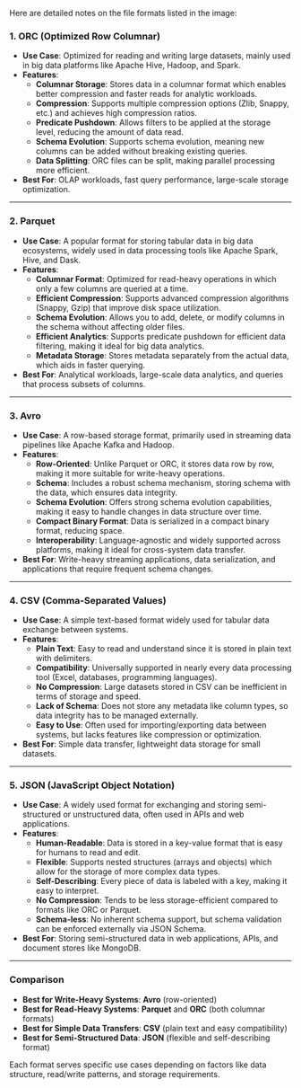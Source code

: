 Here are detailed notes on the file formats listed in the image:

### 1. **ORC (Optimized Row Columnar)**

- **Use Case**: Optimized for reading and writing large datasets, mainly used in big data platforms like Apache Hive, Hadoop, and Spark.
- **Features**:
  - **Columnar Storage**: Stores data in a columnar format which enables better compression and faster reads for analytic workloads.
  - **Compression**: Supports multiple compression options (Zlib, Snappy, etc.) and achieves high compression ratios.
  - **Predicate Pushdown**: Allows filters to be applied at the storage level, reducing the amount of data read.
  - **Schema Evolution**: Supports schema evolution, meaning new columns can be added without breaking existing queries.
  - **Data Splitting**: ORC files can be split, making parallel processing more efficient.
- **Best For**: OLAP workloads, fast query performance, large-scale storage optimization.

---

### 2. **Parquet**

- **Use Case**: A popular format for storing tabular data in big data ecosystems, widely used in data processing tools like Apache Spark, Hive, and Dask.
- **Features**:
  - **Columnar Format**: Optimized for read-heavy operations in which only a few columns are queried at a time.
  - **Efficient Compression**: Supports advanced compression algorithms (Snappy, Gzip) that improve disk space utilization.
  - **Schema Evolution**: Allows you to add, delete, or modify columns in the schema without affecting older files.
  - **Efficient Analytics**: Supports predicate pushdown for efficient data filtering, making it ideal for big data analytics.
  - **Metadata Storage**: Stores metadata separately from the actual data, which aids in faster querying.
- **Best For**: Analytical workloads, large-scale data analytics, and queries that process subsets of columns.

---

### 3. **Avro**

- **Use Case**: A row-based storage format, primarily used in streaming data pipelines like Apache Kafka and Hadoop.
- **Features**:
  - **Row-Oriented**: Unlike Parquet or ORC, it stores data row by row, making it more suitable for write-heavy operations.
  - **Schema**: Includes a robust schema mechanism, storing schema with the data, which ensures data integrity.
  - **Schema Evolution**: Offers strong schema evolution capabilities, making it easy to handle changes in data structure over time.
  - **Compact Binary Format**: Data is serialized in a compact binary format, reducing space.
  - **Interoperability**: Language-agnostic and widely supported across platforms, making it ideal for cross-system data transfer.
- **Best For**: Write-heavy streaming applications, data serialization, and applications that require frequent schema changes.

---

### 4. **CSV (Comma-Separated Values)**

- **Use Case**: A simple text-based format widely used for tabular data exchange between systems.
- **Features**:
  - **Plain Text**: Easy to read and understand since it is stored in plain text with delimiters.
  - **Compatibility**: Universally supported in nearly every data processing tool (Excel, databases, programming languages).
  - **No Compression**: Large datasets stored in CSV can be inefficient in terms of storage and speed.
  - **Lack of Schema**: Does not store any metadata like column types, so data integrity has to be managed externally.
  - **Easy to Use**: Often used for importing/exporting data between systems, but lacks features like compression or optimization.
- **Best For**: Simple data transfer, lightweight data storage for small datasets.

---

### 5. **JSON (JavaScript Object Notation)**

- **Use Case**: A widely used format for exchanging and storing semi-structured or unstructured data, often used in APIs and web applications.
- **Features**:
  - **Human-Readable**: Data is stored in a key-value format that is easy for humans to read and edit.
  - **Flexible**: Supports nested structures (arrays and objects) which allow for the storage of more complex data types.
  - **Self-Describing**: Every piece of data is labeled with a key, making it easy to interpret.
  - **No Compression**: Tends to be less storage-efficient compared to formats like ORC or Parquet.
  - **Schema-less**: No inherent schema support, but schema validation can be enforced externally via JSON Schema.
- **Best For**: Storing semi-structured data in web applications, APIs, and document stores like MongoDB.

---

### Comparison

- **Best for Write-Heavy Systems**: **Avro** (row-oriented)
- **Best for Read-Heavy Systems**: **Parquet** and **ORC** (both columnar formats)
- **Best for Simple Data Transfers**: **CSV** (plain text and easy compatibility)
- **Best for Semi-Structured Data**: **JSON** (flexible and self-describing format)

Each format serves specific use cases depending on factors like data structure, read/write patterns, and storage requirements.